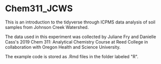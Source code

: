 # Chem311_JCWS

This is an introduction to the tidyverse through ICPMS data analysis of soil samples from Johnson Creek Watershed.

The data used in this experiment was collected by Juliane Fry and Danielle Cass's 2019 Chem 311: Analytical Chemistry Course at Reed College in collaboration with Oregon Health and Science University. 

The example code is stored as .Rmd files in the folder labeled "R". 


